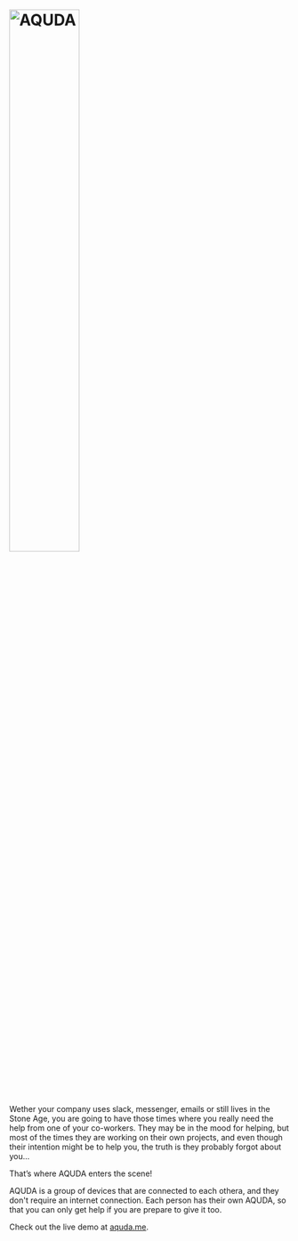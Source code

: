 <h1><img src="http://whitesmith.github.io/Aquda/imgs/aquda_logo.svg" alt="AQUDA" width="50%"></h1>

Wether your company uses slack, messenger, emails or still lives in the Stone Age, you are going to have those times where you really need the help from one of your co-workers. They may be in the mood for helping, but most of the times they are working on their own projects, and even though their intention might be to help you, the truth is they probably forgot about you...

That’s where AQUDA enters the scene! 

AQUDA is a group of devices that are connected to each othera, and they don't require an internet connection. Each person has their own AQUDA, so that you can only get help if you are prepare to give it too.


Check out the live demo at [aquda.me](http://aquda.me).
